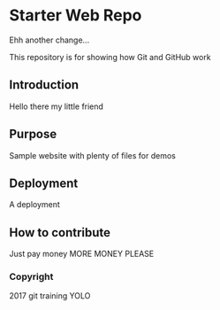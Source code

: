 # Starter Web Repo
Ehh another change...

This repository is for showing how Git and GitHub work

## Introduction
Hello there my little friend

## Purpose

Sample website with plenty of files for demos

## Deployment
A deployment

## How to contribute
Just pay money
MORE MONEY PLEASE

### Copyright
2017 git training
YOLO